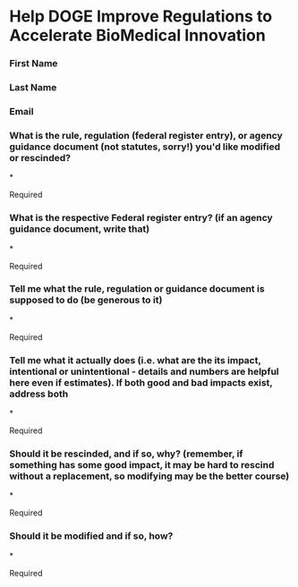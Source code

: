 # Help DOGE Improve Regulations to Accelerate BioMedical Innovation

### First Name

### Last Name

### Email

### What is the rule, regulation (federal register entry), or agency guidance document (not statutes, sorry!) you'd like modified or rescinded?

\*

Required

### What is the respective Federal register entry? (if an agency guidance document, write that)

\*

Required

### Tell me what the rule, regulation or guidance document is supposed to do (be generous to it)

\*

Required

### Tell me what it actually does (i.e. what are the its impact, intentional or unintentional - details and numbers are helpful here even if estimates). If both good and bad impacts exist, address both

\*

Required

### Should it be rescinded, and if so, why? (remember, if something has some good impact, it may be hard to rescind without a replacement, so modifying may be the better course)

\*

Required

### Should it be modified and if so, how?

\*

Required
